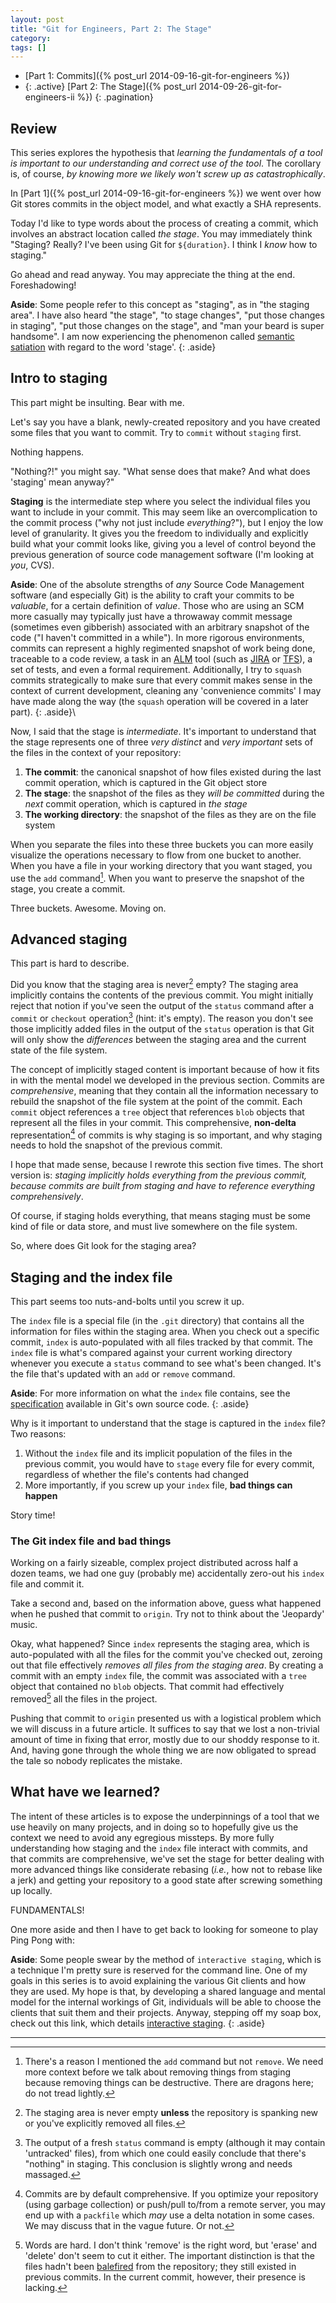 ```yaml
---
layout: post
title: "Git for Engineers, Part 2: The Stage"
category: 
tags: []
---
```


* [Part 1: Commits]({% post_url 2014-09-16-git-for-engineers %})
* {: .active} [Part 2: The Stage]({% post_url 2014-09-26-git-for-engineers-ii %})
{: .pagination}

## Review

This series explores the hypothesis that _learning the fundamentals of a tool is important to our understanding and correct use of the tool_. The corollary is, of course, _by knowing more we likely won't screw up as catastrophically_.

In [Part 1]({% post_url 2014-09-16-git-for-engineers %}) we went over how Git stores commits in the object model, and what exactly a SHA represents.

Today I'd like to type words about the process of creating a commit, which involves an abstract location called _the stage_. You may immediately think "Staging? Really? I've been using Git for `${duration}`. I think I *know* how to staging."

Go ahead and read anyway. You may appreciate the thing at the end. Foreshadowing!

**Aside**: Some people refer to this concept as "staging", as in "the staging area". I have also heard "the stage", "to stage changes", "put those changes in staging", "put those changes on the stage", and "man your beard is super handsome". I am now experiencing the phenomenon called [semantic satiation](http://en.wikipedia.org/wiki/Semantic_satiation) with regard to the word 'stage'.
{: .aside}

## Intro to staging

This part might be insulting. Bear with me.

Let's say you have a blank, newly-created repository and you have created some files that you want to commit. Try to `commit` without `staging` first.

Nothing happens.

"Nothing?!" you might say. "What sense does that make? And what does 'staging' mean anyway?"

**Staging** is the intermediate step where you select the individual files you want to include in your commit. This may seem like an overcomplication to the commit process ("why not just include _everything_?"), but I enjoy the low level of granularity. It gives you the freedom to individually and explicitly build what your commit looks like, giving you a level of control beyond the previous generation of source code management software (I'm looking at *you*, CVS).

**Aside**: One of the absolute strengths of *any* Source Code Management software (and especially Git) is the ability to craft your commits to be *valuable*, for a certain definition of *value*. Those who are using an SCM more casually may typically just have a throwaway commit message (sometimes even gibberish) associated with an arbitrary snapshot of the code ("I haven't committed in a while"). In more rigorous environments, commits can represent a highly regimented snapshot of work being done, traceable to a code review, a task in an [ALM](http://en.wikipedia.org/wiki/Application_lifecycle_management) tool (such as [JIRA](https://www.atlassian.com/software/jira) or [TFS](http://www.visualstudio.com/en-us/products/tfs-overview-vs.aspx)), a set of tests, and even a formal requirement. Additionally, I try to `squash` commits strategically to make sure that every commit makes sense in the context of current development, cleaning any 'convenience commits' I may have made along the way (the `squash` operation will be covered in a later part).
{: .aside}\

Now, I said that the stage is _intermediate_. It's important to understand that the stage represents one of three _very distinct_ and _very important_ sets of the files in the context of your repository:

1. **The commit**: the canonical snapshot of how files existed during the last commit operation, which is captured in the Git object store
1. **The stage**: the snapshot of the files as they _will be committed_ during the _next_ commit operation, which is captured in _the stage_
1. **The working directory**: the snapshot of the files as they are on the file system

When you separate the files into these three buckets you can more easily visualize the operations necessary to flow from one bucket to another. When you have a file in your working directory that you want staged, you use the `add` command[^1]. When you want to preserve the snapshot of the stage, you create a commit.

Three buckets. Awesome. Moving on.

## Advanced staging

This part is hard to describe.

Did you know that the staging area is never[^2] empty? The staging area implicitly contains the contents of the previous commit. You might initially reject that notion if you've seen the output of the `status` command after a `commit` or `checkout` operation[^3] (hint: it's empty). The reason you don't see those implicitly added files in the output of the `status` operation is that Git will only show the _differences_ between the staging area and the current state of the file system.

The concept of implicitly staged content is important because of how it fits in with the mental model we developed in the previous section. Commits are _comprehensive_, meaning that they contain all the information necessary to rebuild the snapshot of the file system at the point of the commit. Each `commit` object references a `tree` object that references `blob` objects that represent all the files in your commit. This comprehensive, **non-delta** representation[^4] of commits is why staging is so important, and why staging needs to hold the snapshot of the previous commit.

I hope that made sense, because I rewrote this section five times. The short version is: _staging implicitly holds everything from the previous commit, because commits are built from staging and have to reference everything comprehensively_.

Of course, if staging holds everything, that means staging must be some kind of file or data store, and must live somewhere on the file system.

So, where does Git look for the staging area?

## Staging and the index file

This part seems too nuts-and-bolts until you screw it up.

The `index` file is a special file (in the `.git` directory) that contains all the information for files within the staging area. When you check out a specific commit, `index` is auto-populated with all files tracked by that commit. The `index` file is what's compared against your current working directory whenever you execute a `status` command to see what's been changed. It's the file that's updated with an `add` or `remove` command.

**Aside**: For more information on what the `index` file contains, see the [specification](https://github.com/git/git/blob/master/Documentation/technical/index-format.txt) available in Git's own source code.
{: .aside}

Why is it important to understand that the stage is captured in the `index` file? Two reasons:

1. Without the `index` file and its implicit population of the files in the previous commit, you would have to `stage` every file for every commit, regardless of whether the file's contents had changed
1. More importantly, if you screw up your `index` file, **bad things can happen**

Story time!

### The Git index file and bad things

Working on a fairly sizeable, complex project distributed across half a dozen teams, we had one guy (probably me) accidentally zero-out his `index` file and commit it.

Take a second and, based on the information above, guess what happened when he pushed that commit to `origin`. Try not to think about the 'Jeopardy' music.

Okay, what happened? Since `index` represents the staging area, which is auto-populated with all the files for the commit you've checked out, zeroing out that file effectively *removes all files from the staging area*. By creating a commit with an empty `index` file, the commit was associated with a `tree` object that contained no `blob` objects. That commit had effectively removed[^5] all the files in the project.

Pushing that commit to `origin` presented us with a logistical problem which we will discuss in a future article. It suffices to say that we lost a non-trivial amount of time in fixing that error, mostly due to our shoddy response to it. And, having gone through the whole thing we are now obligated to spread the tale so nobody replicates the mistake.

## What have we learned?

The intent of these articles is to expose the underpinnings of a tool that we use heavily on many projects, and in doing so to hopefully give us the context we need to avoid any egregious missteps. By more fully understanding how staging and the `index` file interact with commits, and that commits are comprehensive, we've set the stage for better dealing with more advanced things like considerate rebasing (_i.e._, how not to rebase like a jerk) and getting your repository to a good state after screwing something up locally.

FUNDAMENTALS!

One more aside and then I have to get back to looking for someone to play Ping Pong with:

**Aside**: Some people swear by the method of `interactive staging`, which is a technique I'm pretty sure is reserved for the command line. One of my goals in this series is to avoid explaining the various Git clients and how they are used. My hope is that, by developing a shared language and mental model for the internal workings of Git, individuals will be able to choose the clients that suit them and their projects. Anyway, stepping off my soap box, check out this link, which details [interactive staging](http://git-scm.com/book/en/Git-Tools-Interactive-Staging).
{: .aside}

----

[^1]: There's a reason I mentioned the `add` command but not `remove`. We need more context before we talk about removing things from staging because removing things can be destructive. There are dragons here; do not tread lightly.
[^2]: The staging area is never empty **unless** the repository is spanking new or you've explicitly removed all files.
[^3]: The output of a fresh `status` command is empty (although it may contain 'untracked' files), from which one could easily conclude that there's "nothing" in staging. This conclusion is slightly wrong and needs massaged.
[^4]: Commits are by default comprehensive. If you optimize your repository (using garbage collection) or push/pull to/from a remote server, you may end up with a `packfile` which _may_ use a delta notation in some cases. We may discuss that in the vague future. Or not.
[^5]: Words are hard. I don't think 'remove' is the right word, but 'erase' and 'delete' don't seem to cut it either. The important distinction is that the files hadn't been [balefired](http://en.wikipedia.org/wiki/One_Power#Balefire) from the repository; they still existed in previous commits. In the current commit, however, their presence is lacking.
